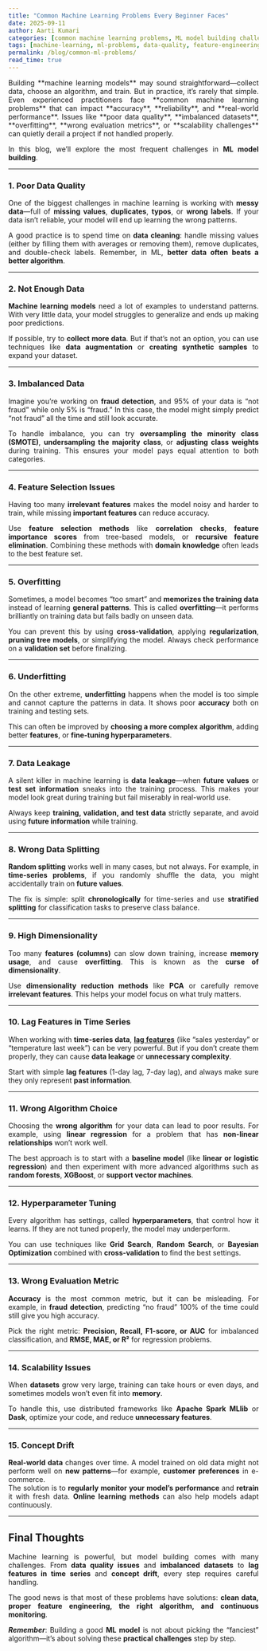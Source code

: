 ```yaml
---
title: "Common Machine Learning Problems Every Beginner Faces"
date: 2025-09-11
author: Aarti Kumari
categories: [common machine learning problems, ML model building challenges]
tags: [machine-learning, ml-problems, data-quality, feature-engineering, time-series]
permalink: /blog/common-ml-problems/
read_time: true
---
```


<div style="text-align: justify;">
Building **machine learning models** may sound straightforward—collect data, choose an algorithm, and train. But in practice, it’s rarely that simple. Even experienced practitioners face **common machine learning problems** that can impact **accuracy**, **reliability**, and **real-world performance**. Issues like **poor data quality**, **imbalanced datasets**, **overfitting**, **wrong evaluation metrics**, or **scalability challenges** can quietly derail a project if not handled properly.  

In this blog, we’ll explore the most frequent challenges in **ML model building**.

---

### 1. **Poor Data Quality**

One of the biggest challenges in machine learning is working with **messy data**—full of **missing values**, **duplicates**, **typos**, or **wrong labels**. If your data isn’t reliable, your model will end up learning the wrong patterns. 

A good practice is to spend time on **data cleaning**: handle missing values (either by filling them with averages or removing them), remove duplicates, and double-check labels. Remember, in ML, **better data often beats a better algorithm**.

---

### 2. **Not Enough Data**

**Machine learning models** need a lot of examples to understand patterns. With very little data, your model struggles to generalize and ends up making poor predictions.  

If possible, try to **collect more data**. But if that’s not an option, you can use techniques like **data augmentation** or **creating synthetic samples** to expand your dataset.

---

### 3. **Imbalanced Data**

Imagine you’re working on **fraud detection**, and 95% of your data is “not fraud” while only 5% is “fraud.” In this case, the model might simply predict “not fraud” all the time and still look accurate.  

To handle imbalance, you can try **oversampling the minority class (SMOTE)**, **undersampling the majority class**, or **adjusting class weights** during training. This ensures your model pays equal attention to both categories.

---

### 4. **Feature Selection Issues**

Having too many **irrelevant features** makes the model noisy and harder to train, while missing **important features** can reduce accuracy.  

Use **feature selection methods** like **correlation checks**, **feature importance scores** from tree-based models, or **recursive feature elimination**. Combining these methods with **domain knowledge** often leads to the best feature set.

---

### 5. **Overfitting**

Sometimes, a model becomes “too smart” and **memorizes the training data** instead of learning **general patterns**. This is called **overfitting**—it performs brilliantly on training data but fails badly on unseen data.  

You can prevent this by using **cross-validation**, applying **regularization**, **pruning tree models**, or simplifying the model. Always check performance on a **validation set** before finalizing.

---

### 6. **Underfitting**

On the other extreme, **underfitting** happens when the model is too simple and cannot capture the patterns in data. It shows poor **accuracy** both on training and testing sets.  

This can often be improved by **choosing a more complex algorithm**, adding better **features**, or **fine-tuning hyperparameters**.

---

### 7. **Data Leakage**

A silent killer in machine learning is **data leakage**—when **future values** or **test set information** sneaks into the training process. This makes your model look great during training but fail miserably in real-world use.  

Always keep **training, validation, and test data** strictly separate, and avoid using **future information** while training.

---

### 8. **Wrong Data Splitting**

**Random splitting** works well in many cases, but not always. For example, in **time-series problems**, if you randomly shuffle the data, you might accidentally train on **future values**.  

The fix is simple: split **chronologically** for time-series and use **stratified splitting** for classification tasks to preserve class balance.

---

### 9. **High Dimensionality**

Too many **features (columns)** can slow down training, increase **memory usage**, and cause **overfitting**. This is known as the **curse of dimensionality**.  

Use **dimensionality reduction methods** like **PCA** or carefully remove **irrelevant features**. This helps your model focus on what truly matters.

---

### 10. **Lag Features in Time Series**

When working with **time-series data**, [**lag features**](https://aartikumari16.github.io/lag-features-forecasting/) (like “sales yesterday” or “temperature last week”) can be very powerful. But if you don’t create them properly, they can cause **data leakage** or **unnecessary complexity**.  

Start with simple **lag features** (1-day lag, 7-day lag), and always make sure they only represent **past information**.

---

### 11. **Wrong Algorithm Choice**

Choosing the **wrong algorithm** for your data can lead to poor results. For example, using **linear regression** for a problem that has **non-linear relationships** won’t work well.  

The best approach is to start with a **baseline model** (like **linear or logistic regression**) and then experiment with more advanced algorithms such as **random forests**, **XGBoost**, or **support vector machines**.

---

### 12. **Hyperparameter Tuning**

Every algorithm has settings, called **hyperparameters**, that control how it learns. If they are not tuned properly, the model may underperform.

You can use techniques like **Grid Search**, **Random Search**, or **Bayesian Optimization** combined with **cross-validation** to find the best settings.

---

### 13. **Wrong Evaluation Metric**

**Accuracy** is the most common metric, but it can be misleading. For example, in **fraud detection**, predicting “no fraud” 100% of the time could still give you high accuracy.  

Pick the right metric: **Precision, Recall, F1-score, or AUC** for imbalanced classification, and **RMSE, MAE, or R²** for regression problems.

---

### 14. **Scalability Issues**

When **datasets** grow very large, training can take hours or even days, and sometimes models won’t even fit into **memory**.

To handle this, use distributed frameworks like **Apache Spark MLlib** or **Dask**, optimize your code, and reduce **unnecessary features**.

---

### 15. **Concept Drift**

**Real-world data** changes over time. A model trained on old data might not perform well on **new patterns**—for example, **customer preferences** in e-commerce.  
The solution is to **regularly monitor your model’s performance** and **retrain** it with fresh data. **Online learning methods** can also help models adapt continuously.

---

## Final Thoughts

Machine learning is powerful, but model building comes with many challenges. From **data quality issues** and **imbalanced datasets** to **lag features in time series** and **concept drift**, every step requires careful handling.  

The good news is that most of these problems have solutions: **clean data, proper feature engineering, the right algorithm, and continuous monitoring**. 

***Remember***: Building a good **ML model** is not about picking the “fanciest” algorithm—it’s about solving these **practical challenges** step by step.

</div>

